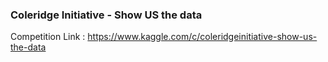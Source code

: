 ### Coleridge Initiative - Show US the data

Competition Link : https://www.kaggle.com/c/coleridgeinitiative-show-us-the-data
